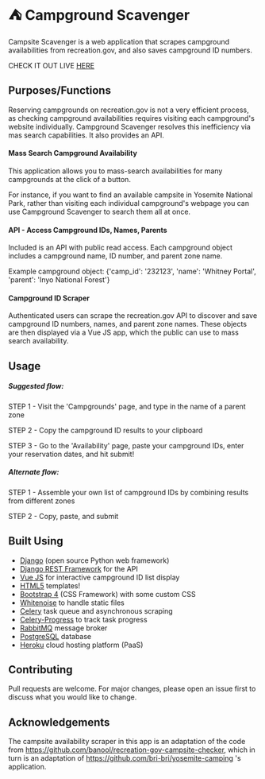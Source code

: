 # &#x26FA; Campground Scavenger
Campsite Scavenger is a web application that scrapes campground
availabilities from recreation.gov, and also saves campground ID 
numbers.

CHECK IT OUT LIVE [HERE](https://campground-scavenger.herokuapp.com) 	

## Purposes/Functions
Reserving campgrounds on recreation.gov is not a very 
efficient process, as checking campground availabilities
requires visiting each campground's website individually. Campground
Scavenger resolves this inefficiency via mas search capabilities. It
also provides an API.

#### Mass Search Campground Availability
This application allows you to mass-search availabilities for
many campgrounds at the click of a button. 

For instance, if you want to find an available campsite in
Yosemite National Park, rather than visiting each individual campground's
webpage you can use Campground Scavenger to search them all at once. 

#### API - Access Campground IDs, Names, Parents
Included is an API with public read access. Each campground
object includes a campground name, ID number, and parent zone name.

Example campground object: 
{'camp_id': '232123', 'name': 'Whitney Portal', 'parent': 'Inyo National Forest'}

#### Campground ID Scraper
Authenticated users can scrape the recreation.gov API to discover and save
campground ID numbers, names, and parent zone names. These objects are then
displayed via a Vue JS app, which the public can use to mass search 
availability.

## Usage
##### Suggested flow:
STEP 1 - Visit the 'Campgrounds' page, and type in the name of a parent zone

STEP 2 - Copy the campground ID results to your clipboard

STEP 3 - Go to the 'Availability' page, paste your campground IDs, enter your 
reservation dates, and hit submit!

##### Alternate flow:
STEP 1 - Assemble your own list of campground IDs by combining results 
from different zones

STEP 2 - Copy, paste, and submit

## Built Using
- [Django](https://www.djangoproject.com/) (open source Python web framework)
- [Django REST Framework](https://www.django-rest-framework.org/) for the API
- [Vue JS](https://www.vuejs.org/) for interactive campground ID list display
- [HTML5](https://www.w3schools.com/html/) templates!
- [Bootstrap 4](https://getbootstrap.com/docs/4.0/getting-started/introduction/) (CSS Framework) with some custom CSS
- [Whitenoise](http://whitenoise.evans.io/en/stable/) to handle static files
- [Celery](https://docs.celeryproject.org/en/stable/) task queue and asynchronous scraping
- [Celery-Progress](https://github.com/czue/celery-progress) to track task progress
- [RabbitMQ](https://rabbitmq.com) message broker
- [PostgreSQL](https://postgresql.org) database
- [Heroku](https://heroku.com) cloud hosting platform (PaaS)

## Contributing
Pull requests are welcome. For major changes, please
open an issue first to discuss what you would like 
to change. 

## Acknowledgements
The campsite availability scraper in this app is an adaptation of the code from 
https://github.com/banool/recreation-gov-campsite-checker, which in turn is 
an adaptation of https://github.com/bri-bri/yosemite-camping 's application. 